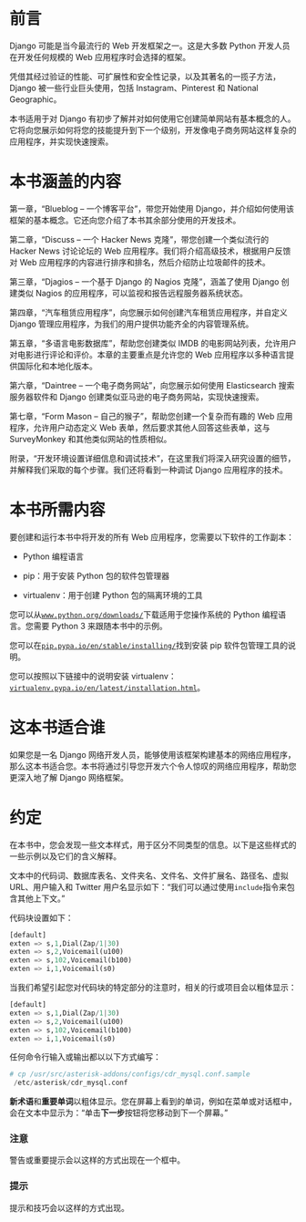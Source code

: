 # 前言

Django 可能是当今最流行的 Web 开发框架之一。这是大多数 Python 开发人员在开发任何规模的 Web 应用程序时会选择的框架。

凭借其经过验证的性能、可扩展性和安全性记录，以及其著名的一揽子方法，Django 被一些行业巨头使用，包括 Instagram、Pinterest 和 National Geographic。

本书适用于对 Django 有初步了解并对如何使用它创建简单网站有基本概念的人。它将向您展示如何将您的技能提升到下一个级别，开发像电子商务网站这样复杂的应用程序，并实现快速搜索。

# 本书涵盖的内容

第一章，“Blueblog – 一个博客平台”，带您开始使用 Django，并介绍如何使用该框架的基本概念。它还向您介绍了本书其余部分使用的开发技术。

第二章，“Discuss – 一个 Hacker News 克隆”，带您创建一个类似流行的 Hacker News 讨论论坛的 Web 应用程序。我们将介绍高级技术，根据用户反馈对 Web 应用程序的内容进行排序和排名，然后介绍防止垃圾邮件的技术。

第三章，“Djagios – 一个基于 Django 的 Nagios 克隆”，涵盖了使用 Django 创建类似 Nagios 的应用程序，可以监视和报告远程服务器系统状态。

第四章，“汽车租赁应用程序”，向您展示如何创建汽车租赁应用程序，并自定义 Django 管理应用程序，为我们的用户提供功能齐全的内容管理系统。

第五章，“多语言电影数据库”，帮助您创建类似 IMDB 的电影网站列表，允许用户对电影进行评论和评价。本章的主要重点是允许您的 Web 应用程序以多种语言提供国际化和本地化版本。

第六章，“Daintree – 一个电子商务网站”，向您展示如何使用 Elasticsearch 搜索服务器软件和 Django 创建类似亚马逊的电子商务网站，实现快速搜索。

第七章，“Form Mason – 自己的猴子”，帮助您创建一个复杂而有趣的 Web 应用程序，允许用户动态定义 Web 表单，然后要求其他人回答这些表单，这与 SurveyMonkey 和其他类似网站的性质相似。

附录，“开发环境设置详细信息和调试技术”，在这里我们将深入研究设置的细节，并解释我们采取的每个步骤。我们还将看到一种调试 Django 应用程序的技术。

# 本书所需内容

要创建和运行本书中将开发的所有 Web 应用程序，您需要以下软件的工作副本：

+   Python 编程语言

+   pip：用于安装 Python 包的软件包管理器

+   virtualenv：用于创建 Python 包的隔离环境的工具

您可以从[`www.python.org/downloads/`](https://www.python.org/downloads/)下载适用于您操作系统的 Python 编程语言。您需要 Python 3 来跟随本书中的示例。

您可以在[`pip.pypa.io/en/stable/installing/`](https://pip.pypa.io/en/stable/installing/)找到安装 pip 软件包管理工具的说明。

您可以按照以下链接中的说明安装 virtualenv：[`virtualenv.pypa.io/en/latest/installation.html`](https://virtualenv.pypa.io/en/latest/installation.html)。

# 这本书适合谁

如果您是一名 Django 网络开发人员，能够使用该框架构建基本的网络应用程序，那么这本书适合您。本书将通过引导您开发六个令人惊叹的网络应用程序，帮助您更深入地了解 Django 网络框架。

# 约定

在本书中，您会发现一些文本样式，用于区分不同类型的信息。以下是这些样式的一些示例以及它们的含义解释。

文本中的代码词、数据库表名、文件夹名、文件名、文件扩展名、路径名、虚拟 URL、用户输入和 Twitter 用户名显示如下：“我们可以通过使用`include`指令来包含其他上下文。”

代码块设置如下：

```py
[default]
exten => s,1,Dial(Zap/1|30)
exten => s,2,Voicemail(u100)
exten => s,102,Voicemail(b100)
exten => i,1,Voicemail(s0)
```

当我们希望引起您对代码块的特定部分的注意时，相关的行或项目会以粗体显示：

```py
[default]
exten => s,1,Dial(Zap/1|30)
exten => s,2,Voicemail(u100)
exten => s,102,Voicemail(b100)
exten => i,1,Voicemail(s0)
```

任何命令行输入或输出都以以下方式编写：

```py
# cp /usr/src/asterisk-addons/configs/cdr_mysql.conf.sample
 /etc/asterisk/cdr_mysql.conf

```

**新术语**和**重要单词**以粗体显示。您在屏幕上看到的单词，例如在菜单或对话框中，会在文本中显示为：“单击**下一步**按钮将您移动到下一个屏幕。”

### 注意

警告或重要提示会以这样的方式出现在一个框中。

### 提示

提示和技巧会以这样的方式出现。
